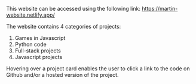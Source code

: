 This website can be accessed using the following link: https://martin-website.netlify.app/

The website contains 4 categories of projects:
1. Games in Javascript
2. Python code
3. Full-stack projects
4. Javascript projects

Hovering over a project card enables the user to click a link to the code on Github and/or a hosted version of the project.
